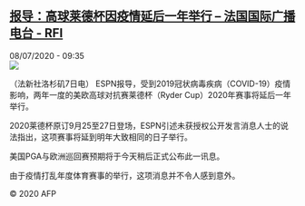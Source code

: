 <!--1594198509000-->
[报导：高球莱德杯因疫情延后一年举行 – 法国国际广播电台 - RFI](http://www.rfi.fr//cn/contenu/20200708-%E6%8A%A5%E5%AF%BC%E9%AB%98%E7%90%83%E8%8E%B1%E5%BE%B7%E6%9D%AF%E5%9B%A0%E7%96%AB%E6%83%85%E5%BB%B6%E5%90%8E%E4%B8%80%E5%B9%B4%E4%B8%BE%E8%A1%8C)
------

<div>08/07/2020 - 09:35</div><img src="https://s.rfi.fr/media/display/fc62bc68-c0f1-11ea-9ba2-005056bf87d6/w:310/p:16x9/spo0002b.200708153504.jpg"><div class="t-content__body u-clearfix"><div class="m-interstitial"></div><p>（法新社洛杉矶7日电）    ESPN报导，受到2019冠状病毒疾病（COVID-19）疫情影响，两年一度的美欧高球对抗赛莱德杯（Ryder Cup）2020年赛事将延后一年举行。</p><p>    2020莱德杯原订9月25至27日登场，ESPN引述未获授权公开发言消息人士的说法指出，这项赛事将延到明年大致相同的日子举行。</p><p>    美国PGA与欧洲巡回赛预期将于今天稍后正式公布此一讯息。</p><p>    由于疫情打乱年度体育赛事的举行，这项消息并不令人感到意外。</p><p class="t-copyright">© 2020 AFP</p>        </div>
